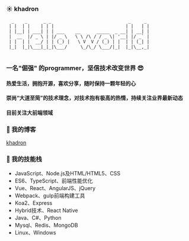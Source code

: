 ###  :sunny: khadron

```
  _    _      _ _                             _     _ 
 | |  | |    | | |                           | |   | |
 | |__| | ___| | | ___    __      _____  _ __| | __| |
 |  __  |/ _ \ | |/ _ \   \ \ /\ / / _ \| '__| |/ _` |
 | |  | |  __/ | | (_) |   \ V  V / (_) | |  | | (_| |
 |_|  |_|\___|_|_|\___/     \_/\_/ \___/|_|  |_|\__,_|
                                                      
```
### 一名"倔强" 的programmer，坚信技术改变世界 :sunglasses:
#### 热爱生活，拥抱开源，喜欢分享，随时保持一颗年轻的心
#### 崇尚“大道至简”的技术理念，对技术抱有极高的热情，持续关注业界最新动态
#### 目前关注大前端领域
### :star2: 我的博客
[khadron](https://khadron.github.io/)
### :star2: 我的技能栈
* JavaScript、Node.js及HTML/HTML5、CSS
* ES6、TypeScript、前端性能优化
* Vue、React、AngularJS、jQuery
* Webpack、gulp前端构建工具
* Koa2、Express
* Hybrid技术、React Native
* Java、C#、Python
* Mysql、Redis、MongoDB
* Linux、Windows

